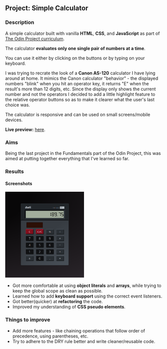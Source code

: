## Project: Simple Calculator

### Description

A simple calculator built with vanilla **HTML**, **CSS**, and **JavaScript** as part of [The Odin Project curriculum](https://www.theodinproject.com/lessons/foundations-calculator).

The calculator **evaluates only one single pair of numbers at a time**.

You can use it either by clicking on the buttons or by typing on your keyboard.

I was trying to recrate the look of a **Canon AS-120** calculator I have lying around at home.
It mimics the Canon calculator "behavior" - the displayed numbers "blink" when you hit an operator key, it returns "E" when the result's more than 12 digits, etc.
Since the display only shows the current number and not the operators I decided to add a little highlight feature to the relative operator buttons so as to make it clearer what the user's last choice was.

The calculator is responsive and can be used on small screens/mobile devices.

**Live preview:** [here](https://antikun.github.io/calculator/).

### Aims
Being the last project in the Fundamentals part of the Odin Project, this was aimed at putting together everything that I've learned so far.

### Results

#### Screenshots

<img src="./screenshots/calc1.png" width="50%" height="auto">


* Got more comfortable at using **object literals** and **arrays**, while trying to keep the global scope as clean as possible.
* Learned how to add **keyboard support** using the correct event listeners.
* Got better(quicker) at **refactoring** the code.
* Improved my understanding of **CSS pseudo elements**.

### Things to improve
* Add more features - like chaining operations that follow order of precedence, using parentheses, etc.
* Try to adhere to the DRY rule better and write cleaner/reusable code.